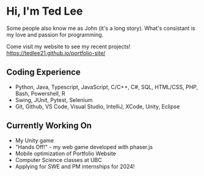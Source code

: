 # Hi, I'm Ted Lee
Some people also know me as John (it's a long story). What's consistant is my love and passion for programming.

Come visit my website to see my recent projects! https://tedlee21.github.io/portfolio-site/

## Coding Experience
- Python, Java, Typescript, JavaScript, C/C++, C#, SQL, HTML/CSS, PHP, Bash, Powershell, R
- Swing, JUnit, Pytest, Selenium
- Git, Github, VS Code, Visual Studio, IntelliJ, XCode, Unity, Eclipse
## Currently Working On
- My Unity game
- "Hands Off!" - my web game developed with phaser.js
- Mobile optimization of Portfolio Website
- Computer Science classes at UBC
- Applying for SWE and PM internships for 2024!

